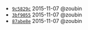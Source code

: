 * [`9c5829c`](https://github.com/zoubin/ezchangelog/commit/9c5829c) 2015-11-07 @zoubin
* [`3bf9055`](https://github.com/zoubin/ezchangelog/commit/3bf9055) 2015-11-07 @zoubin
* [`87abe8e`](https://github.com/zoubin/ezchangelog/commit/87abe8e) 2015-11-07 @zoubin
